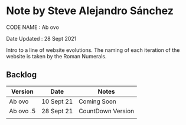 # Note by Steve Alejandro Sánchez

CODE NAME : Ab ovo

Date Updated : 28 Sept 2021

Intro to a line of website evolutions. The naming of each iteration of the website is taken by the Roman Numerals. 


## Backlog

| Version   	| Date          | Notes                 |      
|---	        |---	        |---	                |
| Ab ovo        | 10 Sept 21    | Coming Soon  	        |        
| Ab ovo .5     | 28 Sept 21    | CountDown Version     |        
|   	        |   	        |   	                |        

<!-- Version I coming soon  -->
